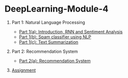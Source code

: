 # DeepLearning-Module-4


1. Part 1: Natural Language Processing

      -  [Part 1(a): Introduction, RNN and Sentiment Analysis](Natural-Language-Processing/Introduction-RNN-and-Sentiment-Analysis.md)
      -  [Part 1(b): Spam classifier using NLP](Natural-Language-Processing/Spam-classifier-using-NLP.md)
      -  [Part 1(c): Text Summarization](Natural-Language-Processing/Text-Summarization.md)
 
 
2. Part 2: Recommendation System

    -  [Part 2(a):  Recommendation System](Recommendation-System/Recommendation-System.md)
      
11. [Assignment](assignment.md)
